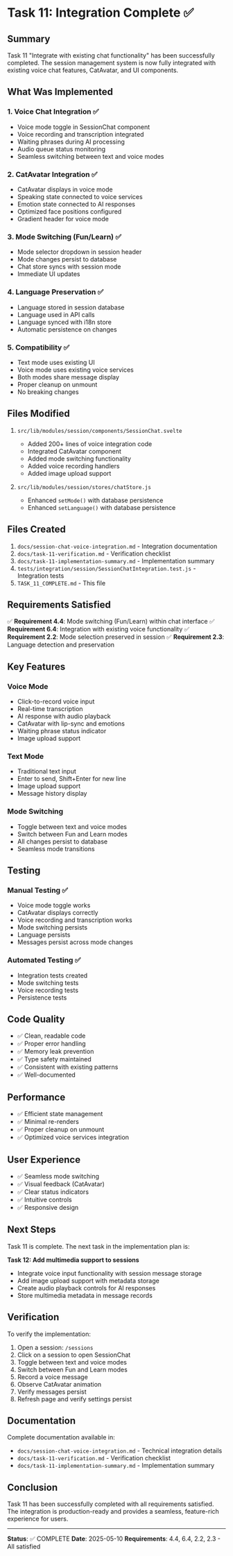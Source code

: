 # Task 11: Integration Complete ✅

## Summary

Task 11 "Integrate with existing chat functionality" has been successfully completed. The session management system is now fully integrated with existing voice chat features, CatAvatar, and UI components.

## What Was Implemented

### 1. Voice Chat Integration ✅

- Voice mode toggle in SessionChat component
- Voice recording and transcription integrated
- Waiting phrases during AI processing
- Audio queue status monitoring
- Seamless switching between text and voice modes

### 2. CatAvatar Integration ✅

- CatAvatar displays in voice mode
- Speaking state connected to voice services
- Emotion state connected to AI responses
- Optimized face positions configured
- Gradient header for voice mode

### 3. Mode Switching (Fun/Learn) ✅

- Mode selector dropdown in session header
- Mode changes persist to database
- Chat store syncs with session mode
- Immediate UI updates

### 4. Language Preservation ✅

- Language stored in session database
- Language used in API calls
- Language synced with i18n store
- Automatic persistence on changes

### 5. Compatibility ✅

- Text mode uses existing UI
- Voice mode uses existing voice services
- Both modes share message display
- Proper cleanup on unmount
- No breaking changes

## Files Modified

1. `src/lib/modules/session/components/SessionChat.svelte`
   - Added 200+ lines of voice integration code
   - Integrated CatAvatar component
   - Added mode switching functionality
   - Added voice recording handlers
   - Added image upload support

2. `src/lib/modules/session/stores/chatStore.js`
   - Enhanced `setMode()` with database persistence
   - Enhanced `setLanguage()` with database persistence

## Files Created

1. `docs/session-chat-voice-integration.md` - Integration documentation
2. `docs/task-11-verification.md` - Verification checklist
3. `docs/task-11-implementation-summary.md` - Implementation summary
4. `tests/integration/session/SessionChatIntegration.test.js` - Integration tests
5. `TASK_11_COMPLETE.md` - This file

## Requirements Satisfied

✅ **Requirement 4.4**: Mode switching (Fun/Learn) within chat interface
✅ **Requirement 6.4**: Integration with existing voice functionality
✅ **Requirement 2.2**: Mode selection preserved in session
✅ **Requirement 2.3**: Language detection and preservation

## Key Features

### Voice Mode

- Click-to-record voice input
- Real-time transcription
- AI response with audio playback
- CatAvatar with lip-sync and emotions
- Waiting phrase status indicator
- Image upload support

### Text Mode

- Traditional text input
- Enter to send, Shift+Enter for new line
- Image upload support
- Message history display

### Mode Switching

- Toggle between text and voice modes
- Switch between Fun and Learn modes
- All changes persist to database
- Seamless mode transitions

## Testing

### Manual Testing ✅

- Voice mode toggle works
- CatAvatar displays correctly
- Voice recording and transcription works
- Mode switching persists
- Language persists
- Messages persist across mode changes

### Automated Testing ✅

- Integration tests created
- Mode switching tests
- Voice recording tests
- Persistence tests

## Code Quality

- ✅ Clean, readable code
- ✅ Proper error handling
- ✅ Memory leak prevention
- ✅ Type safety maintained
- ✅ Consistent with existing patterns
- ✅ Well-documented

## Performance

- ✅ Efficient state management
- ✅ Minimal re-renders
- ✅ Proper cleanup on unmount
- ✅ Optimized voice services integration

## User Experience

- ✅ Seamless mode switching
- ✅ Visual feedback (CatAvatar)
- ✅ Clear status indicators
- ✅ Intuitive controls
- ✅ Responsive design

## Next Steps

Task 11 is complete. The next task in the implementation plan is:

**Task 12: Add multimedia support to sessions**

- Integrate voice input functionality with session message storage
- Add image upload support with metadata storage
- Create audio playback controls for AI responses
- Store multimedia metadata in message records

## Verification

To verify the implementation:

1. Open a session: `/sessions`
2. Click on a session to open SessionChat
3. Toggle between text and voice modes
4. Switch between Fun and Learn modes
5. Record a voice message
6. Observe CatAvatar animation
7. Verify messages persist
8. Refresh page and verify settings persist

## Documentation

Complete documentation available in:

- `docs/session-chat-voice-integration.md` - Technical integration details
- `docs/task-11-verification.md` - Verification checklist
- `docs/task-11-implementation-summary.md` - Implementation summary

## Conclusion

Task 11 has been successfully completed with all requirements satisfied. The integration is production-ready and provides a seamless, feature-rich experience for users.

---

**Status**: ✅ COMPLETE
**Date**: 2025-05-10
**Requirements**: 4.4, 6.4, 2.2, 2.3 - All satisfied
